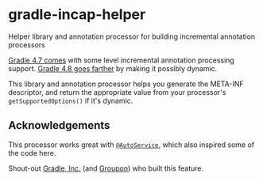 # gradle-incap-helper

Helper library and annotation processor for building incremental annotation processors

[Gradle 4.7 comes](https://docs.gradle.org/4.7/release-notes.html) with some level incremental annotation processing support.
[Gradle 4.8 goes farther](https://docs.gradle.org/4.8-rc-2/release-notes.html#improved-incremental-annotation-processing) by making it possibly dynamic.

This library and annotation processor helps you generate the META-INF descriptor,
and return the appropriate value from your processor's `getSupportedOptions()` if it's dynamic.

## Acknowledgements

This processor works great with [`@AutoService`](https://github.com/google/auto/tree/master/service),
which also inspired some of the code here.

Shout-out [Gradle, Inc.](https://gradle.com/) (and [Groupon](https://engineering.groupon.com/)) who built this feature.
